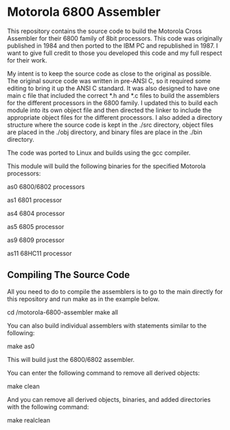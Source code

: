 Motorola 6800 Assembler
===

This repository contains the source code to build the Motorola Cross Assembler for their 6800 family of 8bit processors.  This code was originally published in 1984 and then ported to the IBM PC and republished in 1987.  I want to give full credit to those you developed this code and my full respect for their work.

My intent is to keep the source code as close to the original as possible.  The original source code was written in pre-ANSI C, so it required some editing to bring it up the ANSI C standard.  It was also designed to have one main c file that included the correct *.h and *.c files to build the assemblers for the different processors in the 6800 family.  I updated this to build each module into its own object file and then directed the linker to include the appropriate object files for the different processors.  I also added a directory structure where the source code is kept in the ./src directory, object files are placed in the ./obj directory, and binary files are place in the ./bin directory.

The code was ported to Linux and builds using the gcc compiler.

This module will build the following binaries for the specified Motorola processors:

as0		6800/6802 processors

as1		6801 processor

as4		6804 processor

as5		6805 processor

as9		6809 processor

as11	68HC11 processor


Compiling The Source Code
---

All you need to do to compile the assemblers is to go to the main directly for this repository and run make as in the example below.

cd <path>/motorola-6800-assembler
make all

You can also build individual assemblers with statements similar to the following:

make as0

This will build just the 6800/6802 assembler.

You can enter the following command to remove all derived objects:

make clean

And you can remove all derived objects, binaries, and added directories with the following command:

make realclean

